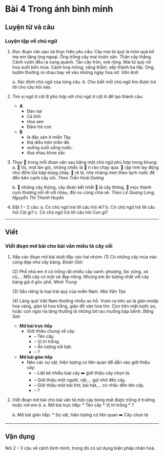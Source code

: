 # Bài 4 Trong ánh bình minh

## Luyện từ và câu

### Luyện tập về chủ ngữ

1.  Đọc đoạn văn sau và thực hiện yêu cầu:
    Cây mai tứ quý là món quà bố mẹ em tặng ông ngoại. Ông trồng cây mai trước sân. Thân cây thẳng. Cành vươn đều ra xung quanh. Tán cây tròn, xoè rộng. Mai tứ quý nở hoa suốt bốn mùa. Cánh hoa mỏng, vàng thẫm, xếp thành ba lớp. Ong, bướm thường rủ nhau bay về vào những ngày hoa nở.
    *Vân Anh*


    a. Xác định chủ ngữ của từng câu.
    b. Cho biết mỗi chủ ngữ tìm được trả lời cho câu hỏi nào.

2.  Tìm vị ngữ ở cột B phù hợp với chủ ngữ ở cột A để tạo thành câu:
    *   **A**
        *   Đàn nai
        *   Cá linh
        *   Hoa sen
        *   Đám trẻ con
    *   **B**
        *   là đặc sản ở miền Tây.
        *   thả diều trên triền đê.
        *   xuống suối uống nước.
        *   đua nhau khoe sắc.

3.  Thay 🌸 trong mỗi đoạn văn sau bằng một chủ ngữ phù hợp trong khung:
    a. 🌸 tôi, một làn gió, những chiếc lá
        🌸 rì rào chạy qua. 🌸 rập rình lay động như đốm lửa bập bùng cháy. 🌸 rẽ lá, nhẹ nhàng men theo lạch nước để đến bên cạnh cây sồi.
        *Theo Trần Hoài Dương*

    b. 🌸 những cây thông, cây đoàn kết nhất
        🌸 là cây thông. 🌸 mọc thành cụm thương nối rễ với nhau, đôi no cùng chia sẻ.
        *Theo Lê Quang Long, Nguyễn Thị Thanh Huyền*

4.  Đặt 1 – 2 câu:
    a. Có chủ ngữ trả lời câu hỏi *Ai?*
    b. Có chủ ngữ trả lời câu hỏi *Cái gì?*
    c. Có chủ ngữ trả lời câu hỏi *Con gì?*

---

## Viết

### Viết đoạn mở bài cho bài văn miêu tả cây cối

1.  Xếp các đoạn mở bài dưới đây vào hai nhóm:
    (1) Có những cây mùa nào cũng đẹp như cây bàng.
    *Đoàn Giỏi*

    (2) Phố nhà em ở có trồng rất nhiều cây xanh: phượng, lộc vừng, xà cừ,... Mỗi cây có một vẻ đẹp riêng. Nhưng em ấn tượng nhất với cây bàng già ở góc phố.
    *Minh Trung*

    (3) Sầu riêng là loại trái quý của miền Nam.
    *Mai Văn Tạo*


    (4) Làng quê Việt Nam thường nhiều ao hồ. Vươn ra trên ao là giàn mướp hoa vàng, giàn bí hoa trắng, giàn đỗ ván hoa tím. Còn trên mặt nước ao, hoặc con ngòi rìa làng thường là những bờ rau muống bập bềnh.
    *Băng Sơn*


    *   **Mở bài trực tiếp**
        *   Giới thiệu chung về cây:
            *   – Tên cây.
            *   – Vị trí trồng.
            *   – Ấn tượng nổi bật.
            *   – ?
    *   **Mở bài gián tiếp**
        *   Nêu các sự vật, hiện tượng có liên quan để dẫn vào giới thiệu cây:
            *   – Liệt kê nhiều loại cây ➡️ giới thiệu cây chọn tả.
            *   – Giới thiệu một người, vật,... gợi nhớ đến cây.
            *   – Giới thiệu một bài thơ, bài hát,... có nhắc đến tên cây.
            *   – ?

2.  Viết đoạn mở bài cho bài văn tả một cây bóng mát được trồng ở trường hoặc nơi em ở.
    a. Mở bài trực tiếp:
        *   Tên cây
        *   Vị trí trồng
        *   ?

    b. Mở bài gián tiếp:
        *   Sự vật, hiện tượng có liên quan ➡️ Cây chọn tả

---

## Vận dụng

Nói 2 – 3 câu về cảnh bình minh, trong đó có sử dụng biện pháp nhân hoá.
